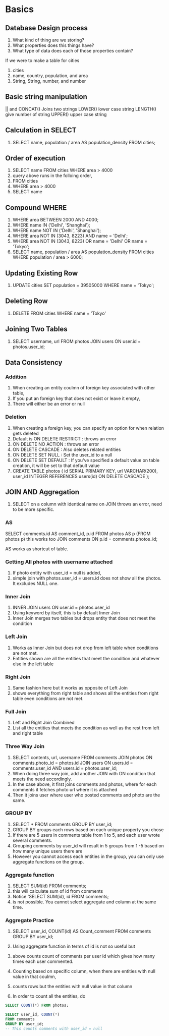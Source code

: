 # Basics

## Database Design process

1. What kind of thing are we storing?
2. What properties does this things have?
3. What type of data does each of those properties contain?

If we were to make a table for cities

1. cities
2. name, country, population, and area
3. String, String, number, and number

## Basic string manipulation

|| and CONCAT() Joins two strings
LOWER() lower case string
LENGTH() give number of string
UPPER() upper case string

## Calculation in SELECT

1. SELECT name, population / area AS population_density FROM cities;

## Order of execution

1. SELECT name FROM cities WHERE area > 4000
2. query above runs in the folloing order,
3. FROM cities
4. WHERE area > 4000
5. SELECT name

## Compound WHERE

1. WHERE area BETWEEN 2000 AND 4000;
2. WHERE name IN ('Delhi', 'Shanghai');
3. WHERE name NOT IN ('Delhi', 'Shanghai');
4. WHERE area NOT IN (3043, 8223) AND name = 'Delhi';
5. WHERE area NOT IN (3043, 8223) OR name = 'Delhi' OR name = 'Tokyo';
6. SELECT name, population / area AS population_density FROM cities WHERE population / area > 6000;

## Updating Existing Row

1. UPDATE cities SET population = 39505000 WHERE name = 'Tokyo';

## Deleting Row

1. DELETE FROM cities WHERE name = 'Tokyo'

## Joining Two Tables

1. SELECT username, url FROM photos JOIN users ON user.id = photos.user_id;

## Data Consistency

### Addition

1. When creating an entity coulmn of foreign key associated with other table,
2. If you put an foreign key that does not exist or leave it empty,
3. There will either be an error or null

### Deletion

1. When creating a foreign key, you can specify an option for when relation gets deleted
2. Default is ON DELETE RESTRICT : throws an error
3. ON DELETE NO ACTION : throws an error
4. ON DELETE CASCADE : Also deletes related entities
5. ON DELETE SET NULL : Set the user_id to a null
6. ON DELETE SET DEFAULT : If you've specified a default value on table creation, it will be set to that default value
7. CREATE TABLE photos (
   id SERIAL PRIMARY KEY,
   url VARCHAR(200),
   user_id INTEGER REFERENCES users(id) ON DELETE CASCADE
   );

## JOIN AND Aggregation

1. SELECT on a column with identical name on JOIN throws an error, need to be more specific.

### AS

SELECT comments.id AS comment_id, p.id
FROM photos AS p (FROM photos p) this works too
JOIN comments ON p.id = comments.photos_id;

AS works as shortcut of table.

### Getting All photos with username attached

1. If photo entity with user_id = null is added,
2. simple join with photos.user_id = users.id does not show all the photos. It excludes NULL one.

### Inner Join

1. INNER JOIN users ON user.id = photos.user_id
2. Using keyword by itself, this is by default Inner Join
3. Inner Join merges two tables but drops entity that does not meet the condition

### Left Join

1. Works as Inner Join but does not drop from left table when conditions are not met.
2. Entities shown are all the entities that meet the condition and whatever else in the left table

### Right Join

1. Same fashion here but it works as opposite of Left Join
2. shows everything from right table and shows all the entities from right table even conditions are not met.

### Full Join

1. Left and Right Join Combined
2. List all the entities that meets the condition as well as the rest from left and right table

### Three Way Join

1. SELECT contents, url, username FROM comments JOIN photos ON comments.photo_id = photos.id JOIN users ON users.id = comments.user_id AND users.id = photos.user_id;
2. When doing three way join, add another JOIN with ON condition that meets the need accordingly.
3. In the case above, it first joins comments and photos, where for each comments it fetches photo url where it is attached
4. Then it joins user where user who posted comments and photo are the same.

### GROUP BY

1. SELECT \* FROM comments GROUP BY user_id;
2. GROUP BY groups each rows based on each unique property you chose
3. If there are 5 users in comments table from 1 to 5, and each user wrote several comments.
4. Grouping comments by user_id will result in 5 groups from 1 -5 based on how many unique users there are
5. However you cannot access each entities in the group, you can only use aggregate functions on the group.

### Aggregate function

1. SELECT SUM(id) FROM comments;
2. this will calculate sum of id from comments
3. Notice 'SELECT SUM(id), id FROM comments;
4. is not possible. You cannot select aggregate and column at the same time.

### Aggregate Practice

1. SELECT user_id, COUNT(id) AS Count_comment FROM comments GROUP BY user_id;
2. Using aggregate function in terms of id is not so useful but
3. above counts count of comments per user id which gives how many times each user commented.

4. Counting based on specific column, when there are entities with null value in that coulmn,
5. counts rows but the entities with null value in that column
6. In order to count all the entities, do

```sql
SELECT COUNT(*) FROM photos;

SELECT user_id, COUNT(*)
FROM comments
GROUP BY user_id;
-- This counts comments with user_id = null
```
